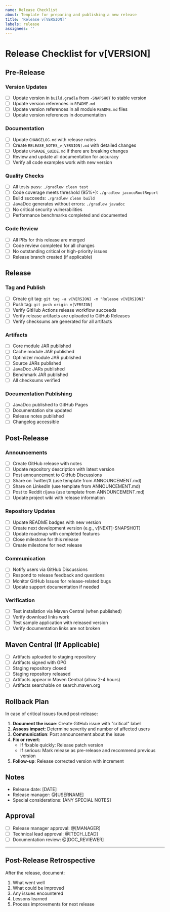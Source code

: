 ```yaml
---
name: Release Checklist
about: Template for preparing and publishing a new release
title: 'Release v[VERSION]'
labels: release
assignees: ''
---
```


# Release Checklist for v[VERSION]

## Pre-Release

### Version Updates
- [ ] Update version in `build.gradle` from `-SNAPSHOT` to stable version
- [ ] Update version references in `README.md`
- [ ] Update version references in all module `README.md` files
- [ ] Update version references in documentation

### Documentation
- [ ] Update `CHANGELOG.md` with release notes
- [ ] Create `RELEASE_NOTES_v[VERSION].md` with detailed changes
- [ ] Update `UPGRADE_GUIDE.md` if there are breaking changes
- [ ] Review and update all documentation for accuracy
- [ ] Verify all code examples work with new version

### Quality Checks
- [ ] All tests pass: `./gradlew clean test`
- [ ] Code coverage meets threshold (95%+): `./gradlew jacocoRootReport`
- [ ] Build succeeds: `./gradlew clean build`
- [ ] JavaDoc generates without errors: `./gradlew javadoc`
- [ ] No critical security vulnerabilities
- [ ] Performance benchmarks completed and documented

### Code Review
- [ ] All PRs for this release are merged
- [ ] Code review completed for all changes
- [ ] No outstanding critical or high-priority issues
- [ ] Release branch created (if applicable)

## Release

### Tag and Publish
- [ ] Create git tag: `git tag -a v[VERSION] -m "Release v[VERSION]"`
- [ ] Push tag: `git push origin v[VERSION]`
- [ ] Verify GitHub Actions release workflow succeeds
- [ ] Verify release artifacts are uploaded to GitHub Releases
- [ ] Verify checksums are generated for all artifacts

### Artifacts
- [ ] Core module JAR published
- [ ] Cache module JAR published
- [ ] Optimizer module JAR published
- [ ] Source JARs published
- [ ] JavaDoc JARs published
- [ ] Benchmark JAR published
- [ ] All checksums verified

### Documentation Publishing
- [ ] JavaDoc published to GitHub Pages
- [ ] Documentation site updated
- [ ] Release notes published
- [ ] Changelog accessible

## Post-Release

### Announcements
- [ ] Create GitHub release with notes
- [ ] Update repository description with latest version
- [ ] Post announcement to GitHub Discussions
- [ ] Share on Twitter/X (use template from ANNOUNCEMENT.md)
- [ ] Share on LinkedIn (use template from ANNOUNCEMENT.md)
- [ ] Post to Reddit r/java (use template from ANNOUNCEMENT.md)
- [ ] Update project wiki with release information

### Repository Updates
- [ ] Update README badges with new version
- [ ] Create next development version (e.g., v[NEXT]-SNAPSHOT)
- [ ] Update roadmap with completed features
- [ ] Close milestone for this release
- [ ] Create milestone for next release

### Communication
- [ ] Notify users via GitHub Discussions
- [ ] Respond to release feedback and questions
- [ ] Monitor GitHub Issues for release-related bugs
- [ ] Update support documentation if needed

### Verification
- [ ] Test installation via Maven Central (when published)
- [ ] Verify download links work
- [ ] Test sample application with released version
- [ ] Verify documentation links are not broken

## Maven Central (If Applicable)

- [ ] Artifacts uploaded to staging repository
- [ ] Artifacts signed with GPG
- [ ] Staging repository closed
- [ ] Staging repository released
- [ ] Artifacts appear in Maven Central (allow 2-4 hours)
- [ ] Artifacts searchable on search.maven.org

## Rollback Plan

In case of critical issues found post-release:

1. **Document the issue**: Create GitHub issue with "critical" label
2. **Assess impact**: Determine severity and number of affected users
3. **Communication**: Post announcement about the issue
4. **Fix or revert**: 
   - If fixable quickly: Release patch version
   - If serious: Mark release as pre-release and recommend previous version
5. **Follow-up**: Release corrected version with increment

## Notes

- Release date: [DATE]
- Release manager: @[USERNAME]
- Special considerations: [ANY SPECIAL NOTES]

## Approval

- [ ] Release manager approval: @[MANAGER]
- [ ] Technical lead approval: @[TECH_LEAD]
- [ ] Documentation review: @[DOC_REVIEWER]

---

## Post-Release Retrospective

After the release, document:

1. What went well
2. What could be improved
3. Any issues encountered
4. Lessons learned
5. Process improvements for next release
